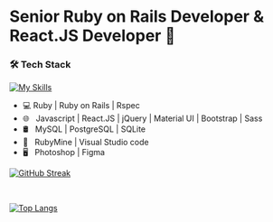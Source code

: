 <h1>Senior Ruby on Rails Developer & React.JS Developer 👋</h1>

<h3>🛠 Tech Stack</h3>

[![My Skills](https://skills.thijs.gg/icons?i=ruby,rails,redis,react,redux,graphql,mysql,postgres,sqlite,mongodb,aws,heroku,docker,kubernetes,jenkins,js,ts,regex,jquery,html,css,sass,tailwind,bootstrap,git,github,gitlab,postman,figma,ps,linux,vscode&theme=light)](https://skills.thijs.gg)

- 💻 Ruby | Ruby on Rails | Rspec  
- 🌐 &nbsp; Javascript | React.JS | jQuery | Material UI | Bootstrap | Sass 
- 🛢 &nbsp; MySQL | PostgreSQL | SQLite
- 🔧 &nbsp; RubyMine | Visual Studio code
- 🖥 &nbsp; Photoshop | Figma


[![GitHub Streak](https://github-readme-streak-stats.herokuapp.com?user=eedevstar&theme=submarine-flowers&border_radius=5&fire=DD701B)](https://git.io/streak-stats)

</br>

[![Top Langs](https://github-readme-stats.vercel.app/api/top-langs/?username=eedevstar&text_color=daf7dc&bg_color=151515)](https://github.com/eedevstar/github-readme-stats)

